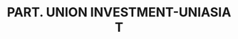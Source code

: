---
layout: asset
title: PART. UNION INVESTMENT-UNIASIA T                            
isin: LU0037079034
---